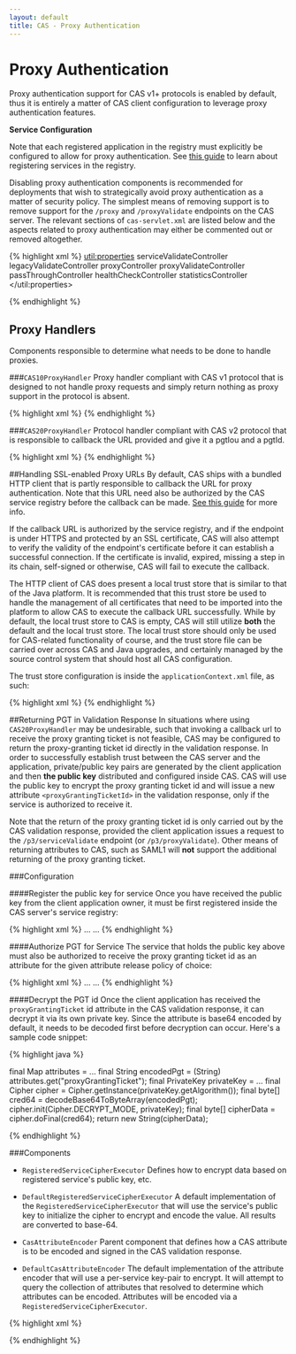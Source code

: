 ```yaml
---
layout: default
title: CAS - Proxy Authentication
---
```


# Proxy Authentication

Proxy authentication support for CAS v1+ protocols is enabled by default, thus it is entirely a matter of CAS
client configuration to leverage proxy authentication features.

<div class="alert alert-info"><strong>Service Configuration</strong><p>
Note that each registered application in the registry must explicitly be configured
to allow for proxy authentication. See <a href="Service-Management.html">this guide</a>
to learn about registering services in the registry.
</p></div>

Disabling proxy authentication components is recommended for deployments that wish to strategically avoid proxy
authentication as a matter of security policy. The simplest means of removing support is to remove support for the
`/proxy` and `/proxyValidate` endpoints on the CAS server. The relevant sections of `cas-servlet.xml` are listed
below and the aspects related to proxy authentication may either be commented out or removed altogether.

{% highlight xml %}
<bean
    id="handlerMappingC"
    class="org.springframework.web.servlet.handler.SimpleUrlHandlerMapping"
    p:alwaysUseFullPath="true">
  <property name="mappings">
    <util:properties>
      <prop key="/serviceValidate">serviceValidateController</prop>
      <prop key="/validate">legacyValidateController</prop>
      <prop key="/proxy">proxyController</prop>
      <prop key="/proxyValidate">proxyValidateController</prop>
      <prop key="/authorizationFailure.html">passThroughController</prop>
      <prop key="/status">healthCheckController</prop>
      <prop key="/statistics">statisticsController</prop>
    </util:properties>
  </property>
</bean>

<bean id="proxyController" class="org.jasig.cas.web.ProxyController"
      p:centralAuthenticationService-ref="centralAuthenticationService"/>

<bean id="proxyValidateController" class="org.jasig.cas.web.ServiceValidateController"
      p:centralAuthenticationService-ref="centralAuthenticationService"
      p:proxyHandler-ref="proxy20Handler"
      p:argumentExtractor-ref="casArgumentExtractor"/>
{% endhighlight %}


## Proxy Handlers
Components responsible to determine what needs to be done to handle proxies.


###`CAS10ProxyHandler`
Proxy handler compliant with CAS v1 protocol that is designed to not handle proxy requests and simply return nothing as proxy support in the protocol is absent.

{% highlight xml %}
<bean id="proxy10Handler" class="org.jasig.cas.ticket.proxy.support.Cas10ProxyHandler"/>
{% endhighlight %}


###`CAS20ProxyHandler`
Protocol handler compliant with CAS v2 protocol that is responsible to callback the URL provided and give it a pgtIou and a pgtId. 

{% highlight xml %}
<bean id="proxy20Handler" class="org.jasig.cas.ticket.proxy.support.Cas20ProxyHandler"
          p:httpClient-ref="httpClient"
          p:uniqueTicketIdGenerator-ref="proxy20TicketUniqueIdGenerator"/>
{% endhighlight %}

##Handling SSL-enabled Proxy URLs
By default, CAS ships with a bundled HTTP client that is partly responsible to callback the URL
for proxy authentication. Note that this URL need also be authorized by the CAS service registry
before the callback can be made. [See this guide](Service-Management.md) for more info.

If the callback URL is authorized by the service registry, and if the endpoint is under HTTPS
and protected by an SSL certificate, CAS will also attempt to verify the validity of the endpoint's
certificate before it can establish a successful connection. If the certificate is invalid, expired,
missing a step in its chain, self-signed or otherwise, CAS will fail to execute the callback.

The HTTP client of CAS does present a local trust store that is similar to that of the Java platform.
It is recommended that this trust store be used to handle the management of all certificates that need
to be imported into the platform to allow CAS to execute the callback URL successfully. While by default, 
the local trust store to CAS is empty, CAS will still utilize **both** the default and the local trust store.
The local trust store should only be used for CAS-related functionality of course, and the trust store file
can be carried over across CAS and Java upgrades, and certainly managed by the source control system that should
host all CAS configuration. 

The trust store configuration is inside the `applicationContext.xml` file, as such:

{% highlight xml %}
<bean id="trustStoreSslSocketFactory"
          class="org.jasig.cas.authentication.FileTrustStoreSslSocketFactory"
          c:trustStoreFile="${http.client.truststore.file:classpath:truststore.jks}"
          c:trustStorePassword="${http.client.truststore.psw:changeit}" />
{% endhighlight %}

##Returning PGT in Validation Response
In situations where using `CAS20ProxyHandler` may be undesirable, such that invoking a callback url to receive the proxy granting ticket is not feasible,
CAS may be configured to return the proxy-granting ticket id directly in the validation response. In order to successfully establish trust between the
CAS server and the application, private/public key pairs are generated by the client application and then **the public key** distributed and 
configured inside CAS. CAS will use the public key to encrypt the proxy granting ticket id and will issue a new attribute `<proxyGrantingTicketId>`
in the validation response, only if the service is authorized to receive it.

Note that the return of the proxy granting ticket id is only carried out by the CAS validation response, provided the client
application issues a request to the `/p3/serviceValidate` endpoint (or `/p3/proxyValidate`). Other means of returning attributes to CAS, such as SAML1
will **not** support the additional returning of the proxy granting ticket.

###Configuration

####Register the public key for service
Once you have received the public key from the client application owner, it must be first registered inside the CAS server's service registry:

{% highlight xml %}
...
<property name="publicKey">
    <bean class="org.jasig.cas.services.RegisteredServicePublicKeyImpl"
          c:location="classpath:RSA1024Public.key"
          c:algorithm="RSA" />
</property>
...
{% endhighlight %}

####Authorize PGT for Service
The service that holds the public key above must also be authorized to receive the proxy granting ticket id
as an attribute for the given attribute release policy of choice:

{% highlight xml %}
...
<property name="attributeReleasePolicy">
    <bean class="org.jasig.cas.services.ReturnAllowedAttributeReleasePolicy"
            p:authorizedToReleaseProxyGrantingTicket="true" />
</property>
...
{% endhighlight %} 

####Decrypt the PGT id
Once the client application has received the `proxyGrantingTicket` id attribute in the CAS validation response, it can decrypt it
via its own private key. Since the attribute is base64 encoded by default, it needs to be decoded first before
decryption can occur. Here's a sample code snippet:

{% highlight java %}

final Map<?, ?> attributes = ...
final String encodedPgt = (String) attributes.get("proxyGrantingTicket");
final PrivateKey privateKey = ...
final Cipher cipher = Cipher.getInstance(privateKey.getAlgorithm());
final byte[] cred64 = decodeBase64ToByteArray(encodedPgt);
cipher.init(Cipher.DECRYPT_MODE, privateKey);
final byte[] cipherData = cipher.doFinal(cred64);
return new String(cipherData);

{% endhighlight %} 

###Components

- `RegisteredServiceCipherExecutor`
Defines how to encrypt data based on registered service's public key, etc.

- `DefaultRegisteredServiceCipherExecutor`
A default implementation of the `RegisteredServiceCipherExecutor`
that will use the service's public key to initialize the cipher to 
encrypt and encode the value. All results are converted to base-64.

- `CasAttributeEncoder`
Parent component that defines how a CAS attribute
is to be encoded and signed in the CAS validation response. 

- `DefaultCasAttributeEncoder`
The default implementation of the attribute encoder that will use a per-service key-pair
to encrypt. It will attempt to query the collection of attributes that resolved to determine
which attributes can be encoded. Attributes will be encoded via a `RegisteredServiceCipherExecutor`. 

{% highlight xml %}
<bean id="cas3ServiceSuccessView" 
	class="org.jasig.cas.web.view.Cas30ResponseView"
    c:view-ref="cas3JstlSuccessView"
    p:successResponse="true"
    p:servicesManager-ref="servicesManager"
    p:casAttributeEncoder-ref="casAttributeEncoder"  />

<bean id="casRegisteredServiceCipherExecutor" 
	class="org.jasig.cas.services.DefaultRegisteredServiceCipherExecutor" />

<bean id="casAttributeEncoder" 
	class="org.jasig.cas.authentication.support.DefaultCasAttributeEncoder"
    c:servicesManager-ref="servicesManager"
	c:cipherExecutor-ref="casRegisteredServiceCipherExecutor"  />
{% endhighlight %} 